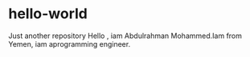 # hello-world
Just another repository
Hello , iam Abdulrahman Mohammed.Iam from Yemen, iam aprogramming engineer.
